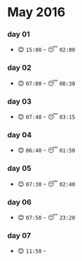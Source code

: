 # May 2016

### day 01
- :blush: `15:00` - :sleeping: `02:00`

### day 02
- :blush: `07:00` - :sleeping: `00:30`

### day 03
- :blush: `07:40` - :sleeping: `03:15`

### day 04
- :blush: `06:40` - :sleeping: `01:50`

### day 05
- :blush: `07:30` - :sleeping: `02:40`

### day 06
- :blush: `07:50` - :sleeping: `23:20`

### day 07
- :blush: `11:50` -